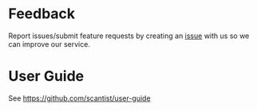# Feedback

Report issues/submit feature requests by creating an [issue](https://github.com/scantist/feedback/issues/new) with us so we can improve our service.

# User Guide

See https://github.com/scantist/user-guide

